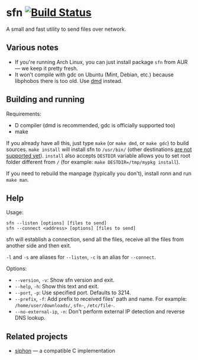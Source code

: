 sfn [![Build Status](https://travis-ci.org/m1kc/sfn.png?branch=master)](https://travis-ci.org/m1kc/sfn)
===

A small and fast utility to send files over network.

Various notes
-------------

* If you're running Arch Linux, you can just install package `sfn` from AUR — we keep it pretty fresh.
* It won't compile with gdc on Ubuntu (Mint, Debian, etc.) because libphobos there is too old. Use [dmd](http://dlang.org/download.html) instead.

Building and running
--------------------

Requirements:

* D compiler (dmd is recommended, gdc is officially supported too)
* make

If you already have all this, just type `make` (or `make dmd`, or `make gdc`) to build sources. `make install` will install sfn to `/usr/bin/` (other destinations [are not supported yet](https://github.com/m1kc/sfn/issues/13)). `install` also accepts `DESTDIR` variable allows you to set root folder different from `/` (for example: `make DESTDIR=/tmp/mypkg install`).

If you need to rebuild the manpage (typically you don't), install ronn and run `make man`.

Help
----

Usage:

```
sfn --listen [options] [files to send]
sfn --connect <address> [options] [files to send]
```

sfn will establish a connection, send all the files, receive all the files from another side and then exit.

`-l` and `-s` are aliases for `--listen`, `-c` is an alias for `--connect`.

Options:

* `--version`, `-v`: Show sfn version and exit.
* `--help`, `-h`: Show this text and exit.
* `--port`, `-p`: Use specified port. Defaults to 3214.
* `--prefix`, `-f`: Add prefix to received files' path and name. For example: `/home/user/downloads/`, `sfn-`, `/etc/file-`.
* `--no-external-ip`, `-n`: Don't perform external IP detection and reverse DNS lookup.

Related projects
----------------

* [siphon](https://github.com/solkin/siphon) &mdash; a compatible C implementation

